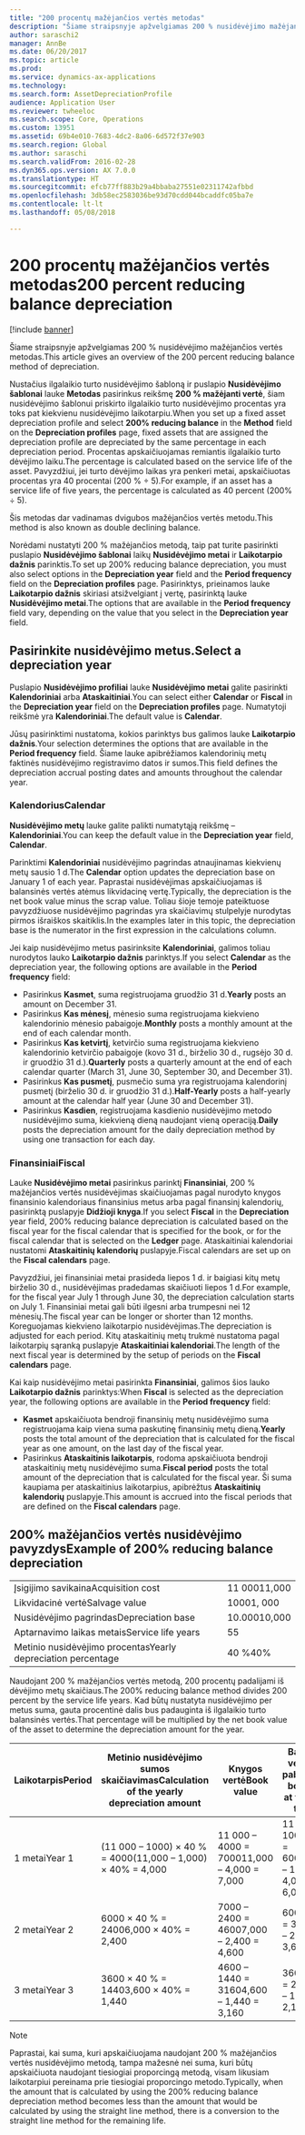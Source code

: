 ```yaml
---
title: "200 procentų mažėjančios vertės metodas"
description: "Šiame straipsnyje apžvelgiamas 200 % nusidėvėjimo mažėjančios vertės metodas."
author: saraschi2
manager: AnnBe
ms.date: 06/20/2017
ms.topic: article
ms.prod: 
ms.service: dynamics-ax-applications
ms.technology: 
ms.search.form: AssetDepreciationProfile
audience: Application User
ms.reviewer: twheeloc
ms.search.scope: Core, Operations
ms.custom: 13951
ms.assetid: 69b4e010-7683-4dc2-8a06-6d572f37e903
ms.search.region: Global
ms.author: saraschi
ms.search.validFrom: 2016-02-28
ms.dyn365.ops.version: AX 7.0.0
ms.translationtype: HT
ms.sourcegitcommit: efcb77ff883b29a4bbaba27551e02311742afbbd
ms.openlocfilehash: 3db58ec2583036be93d70cdd044bcaddfc05ba7e
ms.contentlocale: lt-lt
ms.lasthandoff: 05/08/2018

---
```


# <a name="200-percent-reducing-balance-depreciation"></a><span data-ttu-id="3376a-103">200 procentų mažėjančios vertės metodas</span><span class="sxs-lookup"><span data-stu-id="3376a-103">200 percent reducing balance depreciation</span></span>

[!include [banner](../includes/banner.md)]

<span data-ttu-id="3376a-104">Šiame straipsnyje apžvelgiamas 200 % nusidėvėjimo mažėjančios vertės metodas.</span><span class="sxs-lookup"><span data-stu-id="3376a-104">This article gives an overview of the 200 percent reducing balance method of depreciation.</span></span>

<span data-ttu-id="3376a-105">Nustačius ilgalaikio turto nusidėvėjimo šabloną ir puslapio **Nusidėvėjimo šablonai** lauke **Metodas** pasirinkus reikšmę **200 % mažėjanti vertė**, šiam nusidėvėjimo šablonui priskirto ilgalaikio turto nusidėvėjimo procentas yra toks pat kiekvienu nusidėvėjimo laikotarpiu.</span><span class="sxs-lookup"><span data-stu-id="3376a-105">When you set up a fixed asset depreciation profile and select **200% reducing balance** in the **Method** field on the **Depreciation profiles** page, fixed assets that are assigned the depreciation profile are depreciated by the same percentage in each depreciation period.</span></span> <span data-ttu-id="3376a-106">Procentas apskaičiuojamas remiantis ilgalaikio turto dėvėjimo laiku.</span><span class="sxs-lookup"><span data-stu-id="3376a-106">The percentage is calculated based on the service life of the asset.</span></span> <span data-ttu-id="3376a-107">Pavyzdžiui, jei turto dėvėjimo laikas yra penkeri metai, apskaičiuotas procentas yra 40 procentai (200 % ÷ 5).</span><span class="sxs-lookup"><span data-stu-id="3376a-107">For example, if an asset has a service life of five years, the percentage is calculated as 40 percent (200% ÷ 5).</span></span> 

<span data-ttu-id="3376a-108">Šis metodas dar vadinamas dvigubos mažėjančios vertės metodu.</span><span class="sxs-lookup"><span data-stu-id="3376a-108">This method is also known as double declining balance.</span></span>

<span data-ttu-id="3376a-109">Norėdami nustatyti 200 % mažėjančios metodą, taip pat turite pasirinkti puslapio **Nusidėvėjimo šablonai** laikų **Nusidėvėjimo metai** ir **Laikotarpio dažnis** parinktis.</span><span class="sxs-lookup"><span data-stu-id="3376a-109">To set up 200% reducing balance depreciation, you must also select options in the **Depreciation year** field and the **Period frequency** field on the **Depreciation profiles** page.</span></span> <span data-ttu-id="3376a-110">Pasirinktys, prieinamos lauke **Laikotarpio dažnis** skiriasi atsižvelgiant į vertę, pasirinktą lauke **Nusidėvėjimo metai**.</span><span class="sxs-lookup"><span data-stu-id="3376a-110">The options that are available in the **Period frequency** field vary, depending on the value that you select in the **Depreciation year** field.</span></span>

## <a name="select-a-depreciation-year"></a><span data-ttu-id="3376a-111">Pasirinkite nusidėvėjimo metus.</span><span class="sxs-lookup"><span data-stu-id="3376a-111">Select a depreciation year</span></span>
<span data-ttu-id="3376a-112">Puslapio **Nusidėvėjimo profiliai** lauke **Nusidėvėjimo metai** galite pasirinkti **Kalendoriniai** arba **Ataskaitiniai**.</span><span class="sxs-lookup"><span data-stu-id="3376a-112">You can select either **Calendar** or **Fiscal** in the **Depreciation year** field on the **Depreciation profiles** page.</span></span> <span data-ttu-id="3376a-113">Numatytoji reikšmė yra **Kalendoriniai**.</span><span class="sxs-lookup"><span data-stu-id="3376a-113">The default value is **Calendar**.</span></span> 

<span data-ttu-id="3376a-114">Jūsų pasirinktimi nustatoma, kokios parinktys bus galimos lauke **Laikotarpio dažnis**.</span><span class="sxs-lookup"><span data-stu-id="3376a-114">Your selection determines the options that are available in the **Period frequency** field.</span></span> <span data-ttu-id="3376a-115">Šiame lauke apibrėžiamos kalendorinių metų faktinės nusidėvėjimo registravimo datos ir sumos.</span><span class="sxs-lookup"><span data-stu-id="3376a-115">This field defines the depreciation accrual posting dates and amounts throughout the calendar year.</span></span>

### <a name="calendar"></a><span data-ttu-id="3376a-116">Kalendorius</span><span class="sxs-lookup"><span data-stu-id="3376a-116">Calendar</span></span>

<span data-ttu-id="3376a-117">**Nusidėvėjimo metų** lauke galite palikti numatytąją reikšmę – **Kalendoriniai**.</span><span class="sxs-lookup"><span data-stu-id="3376a-117">You can keep the default value in the **Depreciation year** field, **Calendar**.</span></span> 

<span data-ttu-id="3376a-118">Parinktimi **Kalendoriniai** nusidėvėjimo pagrindas atnaujinamas kiekvienų metų sausio 1 d.</span><span class="sxs-lookup"><span data-stu-id="3376a-118">The **Calendar** option updates the depreciation base on January 1 of each year.</span></span> <span data-ttu-id="3376a-119">Paprastai nusidėvėjimas apskaičiuojamas iš balansinės vertės atėmus likvidacinę vertę.</span><span class="sxs-lookup"><span data-stu-id="3376a-119">Typically, the depreciation is the net book value minus the scrap value.</span></span> <span data-ttu-id="3376a-120">Toliau šioje temoje pateiktuose pavyzdžiuose nusidėvėjimo pagrindas yra skaičiavimų stulpelyje nurodytas pirmos išraiškos skaitiklis.</span><span class="sxs-lookup"><span data-stu-id="3376a-120">In the examples later in this topic, the depreciation base is the numerator in the first expression in the calculations column.</span></span> 

<span data-ttu-id="3376a-121">Jei kaip nusidėvėjimo metus pasirinksite **Kalendoriniai**, galimos toliau nurodytos lauko **Laikotarpio dažnis** parinktys.</span><span class="sxs-lookup"><span data-stu-id="3376a-121">If you select **Calendar** as the depreciation year, the following options are available in the **Period frequency** field:</span></span>

-   <span data-ttu-id="3376a-122">Pasirinkus **Kasmet**, suma registruojama gruodžio 31 d.</span><span class="sxs-lookup"><span data-stu-id="3376a-122">**Yearly** posts an amount on December 31.</span></span>
-   <span data-ttu-id="3376a-123">Pasirinkus **Kas mėnesį**, mėnesio suma registruojama kiekvieno kalendorinio mėnesio pabaigoje.</span><span class="sxs-lookup"><span data-stu-id="3376a-123">**Monthly** posts a monthly amount at the end of each calendar month.</span></span>
-   <span data-ttu-id="3376a-124">Pasirinkus **Kas ketvirtį**, ketvirčio suma registruojama kiekvieno kalendorinio ketvirčio pabaigoje (kovo 31 d., birželio 30 d., rugsėjo 30 d. ir gruodžio 31 d.).</span><span class="sxs-lookup"><span data-stu-id="3376a-124">**Quarterly** posts a quarterly amount at the end of each calendar quarter (March 31, June 30, September 30, and December 31).</span></span>
-   <span data-ttu-id="3376a-125">Pasirinkus **Kas pusmetį**, pusmečio suma yra registruojama kalendorinį pusmetį (birželio 30 d. ir gruodžio 31 d.).</span><span class="sxs-lookup"><span data-stu-id="3376a-125">**Half-Yearly** posts a half-yearly amount at the calendar half year (June 30 and December 31).</span></span>
-   <span data-ttu-id="3376a-126">Pasirinkus **Kasdien**, registruojama kasdienio nusidėvėjimo metodo nusidėvėjimo suma, kiekvieną dieną naudojant vieną operaciją.</span><span class="sxs-lookup"><span data-stu-id="3376a-126">**Daily** posts the depreciation amount for the daily depreciation method by using one transaction for each day.</span></span>

### <a name="fiscal"></a><span data-ttu-id="3376a-127">Finansiniai</span><span class="sxs-lookup"><span data-stu-id="3376a-127">Fiscal</span></span>

<span data-ttu-id="3376a-128">Lauke **Nusidėvėjimo metai** pasirinkus parinktį **Finansiniai**, 200 % mažėjančios vertės nusidėvėjimas skaičiuojamas pagal nurodyto knygos finansinio kalendoriaus finansinius metus arba pagal finansinį kalendorių, pasirinktą puslapyje **Didžioji knyga**.</span><span class="sxs-lookup"><span data-stu-id="3376a-128">If you select **Fiscal** in the **Depreciation** year field, 200% reducing balance depreciation is calculated based on the fiscal year for the fiscal calendar that is specified for the book, or for the fiscal calendar that is selected on the **Ledger** page.</span></span> <span data-ttu-id="3376a-129">Ataskaitiniai kalendoriai nustatomi **Ataskaitinių kalendorių** puslapyje.</span><span class="sxs-lookup"><span data-stu-id="3376a-129">Fiscal calendars are set up on the **Fiscal calendars** page.</span></span> 

<span data-ttu-id="3376a-130">Pavyzdžiui, jei finansiniai metai prasideda liepos 1 d. ir baigiasi kitų metų birželio 30 d., nusidėvėjimas pradedamas skaičiuoti liepos 1 d.</span><span class="sxs-lookup"><span data-stu-id="3376a-130">For example, for the fiscal year July 1 through June 30, the depreciation calculation starts on July 1.</span></span> <span data-ttu-id="3376a-131">Finansiniai metai gali būti ilgesni arba trumpesni nei 12 mėnesių.</span><span class="sxs-lookup"><span data-stu-id="3376a-131">The fiscal year can be longer or shorter than 12 months.</span></span> <span data-ttu-id="3376a-132">Koreguojamas kiekvieno laikotarpio nusidėvėjimas.</span><span class="sxs-lookup"><span data-stu-id="3376a-132">The depreciation is adjusted for each period.</span></span> <span data-ttu-id="3376a-133">Kitų ataskaitinių metų trukmė nustatoma pagal laikotarpių sąranką puslapyje **Ataskaitiniai kalendoriai**.</span><span class="sxs-lookup"><span data-stu-id="3376a-133">The length of the next fiscal year is determined by the setup of periods on the **Fiscal calendars** page.</span></span> 

<span data-ttu-id="3376a-134">Kai kaip nusidėvėjimo metai pasirinkta **Finansiniai**, galimos šios lauko **Laikotarpio dažnis** parinktys:</span><span class="sxs-lookup"><span data-stu-id="3376a-134">When **Fiscal** is selected as the depreciation year, the following options are available in the **Period frequency** field:</span></span>

-   <span data-ttu-id="3376a-135">**Kasmet** apskaičiuota bendroji finansinių metų nusidėvėjimo suma registruojama kaip viena suma paskutinę finansinių metų dieną.</span><span class="sxs-lookup"><span data-stu-id="3376a-135">**Yearly** posts the total amount of the depreciation that is calculated for the fiscal year as one amount, on the last day of the fiscal year.</span></span>
-   <span data-ttu-id="3376a-136">Pasirinkus **Ataskaitinis laikotarpis**, rodoma apskaičiuota bendroji ataskaitinių metų nusidėvėjimo suma.</span><span class="sxs-lookup"><span data-stu-id="3376a-136">**Fiscal period** posts the total amount of the depreciation that is calculated for the fiscal year.</span></span> <span data-ttu-id="3376a-137">Ši suma kaupiama per ataskaitinius laikotarpius, apibrėžtus **Ataskaitinių kalendorių** puslapyje.</span><span class="sxs-lookup"><span data-stu-id="3376a-137">This amount is accrued into the fiscal periods that are defined on the **Fiscal calendars** page.</span></span>

## <a name="example-of-200-reducing-balance-depreciation"></a><span data-ttu-id="3376a-138">200% mažėjančios vertės nusidėvėjimo pavyzdys</span><span class="sxs-lookup"><span data-stu-id="3376a-138">Example of 200% reducing balance depreciation</span></span>

|                                |        |
|--------------------------------|--------|
| <span data-ttu-id="3376a-139">Įsigijimo savikaina</span><span class="sxs-lookup"><span data-stu-id="3376a-139">Acquisition cost</span></span>               | <span data-ttu-id="3376a-140">11 000</span><span class="sxs-lookup"><span data-stu-id="3376a-140">11,000</span></span> |
| <span data-ttu-id="3376a-141">Likvidacinė vertė</span><span class="sxs-lookup"><span data-stu-id="3376a-141">Salvage value</span></span>                  | <span data-ttu-id="3376a-142">1000</span><span class="sxs-lookup"><span data-stu-id="3376a-142">1, 000</span></span> |
| <span data-ttu-id="3376a-143">Nusidėvėjimo pagrindas</span><span class="sxs-lookup"><span data-stu-id="3376a-143">Depreciation base</span></span>              | <span data-ttu-id="3376a-144">10.000</span><span class="sxs-lookup"><span data-stu-id="3376a-144">10,000</span></span> |
| <span data-ttu-id="3376a-145">Aptarnavimo laikas metais</span><span class="sxs-lookup"><span data-stu-id="3376a-145">Service life years</span></span>             | <span data-ttu-id="3376a-146">5</span><span class="sxs-lookup"><span data-stu-id="3376a-146">5</span></span>      |
| <span data-ttu-id="3376a-147">Metinio nusidėvėjimo procentas</span><span class="sxs-lookup"><span data-stu-id="3376a-147">Yearly depreciation percentage</span></span> | <span data-ttu-id="3376a-148">40 %</span><span class="sxs-lookup"><span data-stu-id="3376a-148">40%</span></span>    |

<span data-ttu-id="3376a-149">Naudojant 200 % mažėjančios vertės metodą, 200 procentų padalijami iš dėvėjimo metų skaičiaus.</span><span class="sxs-lookup"><span data-stu-id="3376a-149">The 200% reducing balance method divides 200 percent by the service life years.</span></span> <span data-ttu-id="3376a-150">Kad būtų nustatyta nusidėvėjimo per metus suma, gauta procentinė dalis bus padauginta iš ilgalaikio turto balansinės vertės.</span><span class="sxs-lookup"><span data-stu-id="3376a-150">That percentage will be multiplied by the net book value of the asset to determine the depreciation amount for the year.</span></span>

| <span data-ttu-id="3376a-151">Laikotarpis</span><span class="sxs-lookup"><span data-stu-id="3376a-151">Period</span></span> | <span data-ttu-id="3376a-152">Metinio nusidėvėjimo sumos skaičiavimas</span><span class="sxs-lookup"><span data-stu-id="3376a-152">Calculation of the yearly depreciation amount</span></span> | <span data-ttu-id="3376a-153">Knygos vertė</span><span class="sxs-lookup"><span data-stu-id="3376a-153">Book value</span></span>             | <span data-ttu-id="3376a-154">Balansinės vertė metų pabaigoje</span><span class="sxs-lookup"><span data-stu-id="3376a-154">Net book value at the end of the year</span></span> |
|--------|-----------------------------------------------|------------------------|---------------------------------------|
| <span data-ttu-id="3376a-155">1 metai</span><span class="sxs-lookup"><span data-stu-id="3376a-155">Year 1</span></span> | <span data-ttu-id="3376a-156">(11 000 – 1000) × 40 % = 4000</span><span class="sxs-lookup"><span data-stu-id="3376a-156">(11,000 – 1,000) × 40% = 4,000</span></span>                | <span data-ttu-id="3376a-157">11 000 – 4000 = 7000</span><span class="sxs-lookup"><span data-stu-id="3376a-157">11,000 – 4,000 = 7,000</span></span> | <span data-ttu-id="3376a-158">11 000 – 1000 – 4000 = 6000</span><span class="sxs-lookup"><span data-stu-id="3376a-158">11,000 – 1,000 – 4,000 = 6,000</span></span>        |
| <span data-ttu-id="3376a-159">2 metai</span><span class="sxs-lookup"><span data-stu-id="3376a-159">Year 2</span></span> | <span data-ttu-id="3376a-160">6000 × 40 % = 2400</span><span class="sxs-lookup"><span data-stu-id="3376a-160">6,000 × 40% = 2,400</span></span>                           | <span data-ttu-id="3376a-161">7000 – 2400 = 4600</span><span class="sxs-lookup"><span data-stu-id="3376a-161">7,000 – 2,400 = 4,600</span></span>  | <span data-ttu-id="3376a-162">6000 – 2400 = 3600</span><span class="sxs-lookup"><span data-stu-id="3376a-162">6,000 – 2,400 = 3,600</span></span>                 |
| <span data-ttu-id="3376a-163">3 metai</span><span class="sxs-lookup"><span data-stu-id="3376a-163">Year 3</span></span> | <span data-ttu-id="3376a-164">3600 × 40 % = 1440</span><span class="sxs-lookup"><span data-stu-id="3376a-164">3,600 × 40% = 1,440</span></span>                           | <span data-ttu-id="3376a-165">4600 – 1440 = 3160</span><span class="sxs-lookup"><span data-stu-id="3376a-165">4,600 – 1,440 = 3,160</span></span>  | <span data-ttu-id="3376a-166">3600 – 1440 = 2160</span><span class="sxs-lookup"><span data-stu-id="3376a-166">3,600 – 1,440 = 2,160</span></span>                 |

> [!NOTE] 
> <span data-ttu-id="3376a-167">Paprastai, kai suma, kuri apskaičiuojama naudojant 200 % mažėjančios vertės nusidėvėjimo metodą, tampa mažesnė nei suma, kuri būtų apskaičiuota naudojant tiesiogiai proporcingą metodą, visam likusiam laikotarpiui pereinama prie tiesiogiai proporcingo metodo.</span><span class="sxs-lookup"><span data-stu-id="3376a-167">Typically, when the amount that is calculated by using the 200% reducing balance depreciation method becomes less than the amount that would be calculated by using the straight line method, there is a conversion to the straight line method for the remaining life.</span></span>




